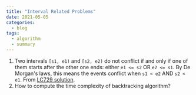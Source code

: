 ```yaml
---
title: "Interval Related Problems"
date: 2021-05-05
categories:
  - blog
tags:
  - algorithm
  - summary
---
```


1. Two intervals `[s1, e1)` and `[s2, e2)` do not conflict if and only if one of them starts after the other one ends: either `e1 <= s2` OR `e2 <= s1`. By De Morgan's laws, this means the events conflict when `s1 < e2` AND `s2 < e1`. From [LC729 solution][LC729. My Calendar I].
2. How to compute the time complexity of backtracking algorithm?





[LC729. My Calendar I]: https://leetcode.com/problems/my-calendar-i/